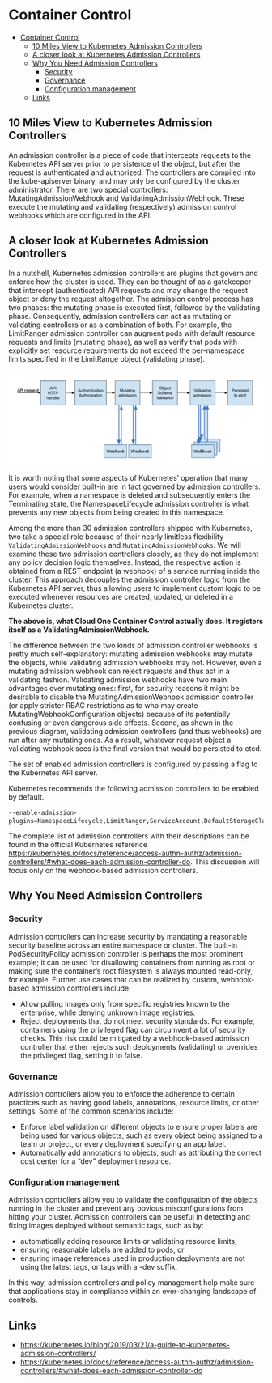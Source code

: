 # Container Control

- [Container Control](#container-control)
  - [10 Miles View to Kubernetes Admission Controllers](#10-miles-view-to-kubernetes-admission-controllers)
  - [A closer look at Kubernetes Admission Controllers](#a-closer-look-at-kubernetes-admission-controllers)
  - [Why You Need Admission Controllers](#why-you-need-admission-controllers)
    - [Security](#security)
    - [Governance](#governance)
    - [Configuration management](#configuration-management)
  - [Links](#links)

## 10 Miles View to Kubernetes Admission Controllers

An admission controller is a piece of code that intercepts requests to the Kubernetes API server prior to persistence of the object, but after the request is authenticated and authorized. The controllers are compiled into the kube-apiserver binary, and may only be configured by the cluster administrator. There are two special controllers: MutatingAdmissionWebhook and ValidatingAdmissionWebhook. These execute the mutating and validating (respectively) admission control webhooks which are configured in the API.

## A closer look at Kubernetes Admission Controllers

In a nutshell, Kubernetes admission controllers are plugins that govern and enforce how the cluster is used. They can be thought of as a gatekeeper that intercept (authenticated) API requests and may change the request object or deny the request altogether. The admission control process has two phases: the mutating phase is executed first, followed by the validating phase. Consequently, admission controllers can act as mutating or validating controllers or as a combination of both. For example, the LimitRanger admission controller can augment pods with default resource requests and limits (mutating phase), as well as verify that pods with explicitly set resource requirements do not exceed the per-namespace limits specified in the LimitRange object (validating phase).

![alt text](images/admission-controller-phases.png "Admission Controller Phases")

It is worth noting that some aspects of Kubernetes’ operation that many users would consider built-in are in fact governed by admission controllers. For example, when a namespace is deleted and subsequently enters the Terminating state, the NamespaceLifecycle admission controller is what prevents any new objects from being created in this namespace.

Among the more than 30 admission controllers shipped with Kubernetes, two take a special role because of their nearly limitless flexibility - `ValidatingAdmissionWebhooks` and `MutatingAdmissionWebhooks`. We will examine these two admission controllers closely, as they do not implement any policy decision logic themselves. Instead, the respective action is obtained from a REST endpoint (a webhook) of a service running inside the cluster. This approach decouples the admission controller logic from the Kubernetes API server, thus allowing users to implement custom logic to be executed whenever resources are created, updated, or deleted in a Kubernetes cluster.

**The above is, what Cloud One Container Control actually does. It registers itself as a ValidatingAdmissionWebhook.**

The difference between the two kinds of admission controller webhooks is pretty much self-explanatory: mutating admission webhooks may mutate the objects, while validating admission webhooks may not. However, even a mutating admission webhook can reject requests and thus act in a validating fashion. Validating admission webhooks have two main advantages over mutating ones: first, for security reasons it might be desirable to disable the MutatingAdmissionWebhook admission controller (or apply stricter RBAC restrictions as to who may create MutatingWebhookConfiguration objects) because of its potentially confusing or even dangerous side effects. Second, as shown in the previous diagram, validating admission controllers (and thus webhooks) are run after any mutating ones. As a result, whatever request object a validating webhook sees is the final version that would be persisted to etcd.

The set of enabled admission controllers is configured by passing a flag to the Kubernetes API server.

Kubernetes recommends the following admission controllers to be enabled by default.

```shell
--enable-admission-plugins=NamespaceLifecycle,LimitRanger,ServiceAccount,DefaultStorageClass,DefaultTolerationSeconds,MutatingAdmissionWebhook,ValidatingAdmissionWebhook,Priority,ResourceQuota,PodSecurityPolicy
```

The complete list of admission controllers with their descriptions can be found in the official Kubernetes reference <https://kubernetes.io/docs/reference/access-authn-authz/admission-controllers/#what-does-each-admission-controller-do>. This discussion will focus only on the webhook-based admission controllers.

## Why You Need Admission Controllers

### Security

Admission controllers can increase security by mandating a reasonable security baseline across an entire namespace or cluster. The built-in PodSecurityPolicy admission controller is perhaps the most prominent example; it can be used for disallowing containers from running as root or making sure the container’s root filesystem is always mounted read-only, for example. Further use cases that can be realized by custom, webhook-based admission controllers include:

- Allow pulling images only from specific registries known to the enterprise, while denying unknown image registries.
- Reject deployments that do not meet security standards. For example, containers using the privileged flag can circumvent a lot of security checks. This risk could be mitigated by a webhook-based admission controller that either rejects such deployments (validating) or overrides the privileged flag, setting it to false.

### Governance

Admission controllers allow you to enforce the adherence to certain practices such as having good labels, annotations, resource limits, or other settings. Some of the common scenarios include:

- Enforce label validation on different objects to ensure proper labels are being used for various objects, such as every object being assigned to a team or project, or every deployment specifying an app label.
- Automatically add annotations to objects, such as attributing the correct cost center for a “dev” deployment resource.

### Configuration management

Admission controllers allow you to validate the configuration of the objects running in the cluster and prevent any obvious misconfigurations from hitting your cluster. Admission controllers can be useful in detecting and fixing images deployed without semantic tags, such as by:

- automatically adding resource limits or validating resource limits,
- ensuring reasonable labels are added to pods, or
- ensuring image references used in production deployments are not using the latest tags, or tags with a -dev suffix.

In this way, admission controllers and policy management help make sure that applications stay in compliance within an ever-changing landscape of controls.

## Links

- <https://kubernetes.io/blog/2019/03/21/a-guide-to-kubernetes-admission-controllers/>
- <https://kubernetes.io/docs/reference/access-authn-authz/admission-controllers/#what-does-each-admission-controller-do>